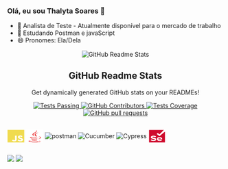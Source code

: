 ### Olá, eu sou Thalyta Soares 👋

- 🔭 Analista de Teste - Atualmente disponível para o mercado de trabalho
- 🌱 Estudando Postman e javaScript
- 😄 Pronomes: Ela/Dela
  
<p align="center">
 <img width="100px" src="https://res.cloudinary.com/anuraghazra/image/upload/v1594908242/logo_ccswme.svg" align="center" alt="GitHub Readme Stats" />
 <h2 align="center">GitHub Readme Stats</h2>
 <p align="center">Get dynamically generated GitHub stats on your READMEs!</p>
</p>
  <p align="center">
    <a href="https://github.com/ThalytaSoares/github-readme-stats/actions">
      <img alt="Tests Passing" src="https://github.com/anuraghazra/github-readme-stats/workflows/Test/badge.svg" />
    </a>
    <a href="https://github.com/anuraghazra/github-readme-stats/graphs/contributors">
      <img alt="GitHub Contributors" src="https://img.shields.io/github/contributors/ThalytaSoares/github-readme-stats" />
    </a>
    <a href="https://codecov.io/gh/anuraghazra/github-readme-stats">
      <img alt="Tests Coverage" src="https://codecov.io/gh/ThalytaSoares/github-readme-stats/branch/master/graph/badge.svg" />
    </a>
    <a href="https://github.com/ThalytaSoares/github-readme-stats/pulls">
      <img alt="GitHub pull requests" src="https://img.shields.io/github/issues-pr/anuraghazra/github-readme-stats?color=0088ff" />
    </a>
    <br />
  </p>
  
<div style="display: inline_block"><br>
  <img align="center" alt="Rafa-Js" height="30" width="40" src="https://raw.githubusercontent.com/devicons/devicon/master/icons/javascript/javascript-plain.svg">
  <img align="center" alt="Java" height="30" width="40" src="https://raw.githubusercontent.com/devicons/devicon/master/icons/java/java-plain.svg">
  <img align="center" alt="postman" height="30" width="40" src="http://www.w3.org/Graphics/SVG/1.1/DTD/svg11.dtd">
  

  <img align="center" alt="Cucumber" height="30" width="40" src="https://raw.githubusercontent.com/devicons/devicon/master/icons/cucumber/cucumber-original.svg">
  <img align="center" alt="Cypress" height="30" width="40" src="https://raw.githubusercontent.com/devicons/devicon/master/icons/cypress/cypress-original.svg">
  <img align="center" alt="Selenium" height="30" width="40" src="https://raw.githubusercontent.com/devicons/devicon/master/icons/selenium/selenium-original.svg">
</div>
  
  ##
 
</a>
  <a href = "mailto:thalytagsoares@gmail.com"><img src="https://img.shields.io/badge/-Gmail-%23333?style=for-the-badge&logo=gmail&logoColor=white" target="_blank"></a>
  <a href="https://www.linkedin.com/in/thalyta-gomes-analistadeteste/" target="_blank"><img src="https://img.shields.io/badge/-LinkedIn-%230077B5?style=for-the-badge&logo=linkedin&logoColor=white" target="_blank"></a>
  
</div>
